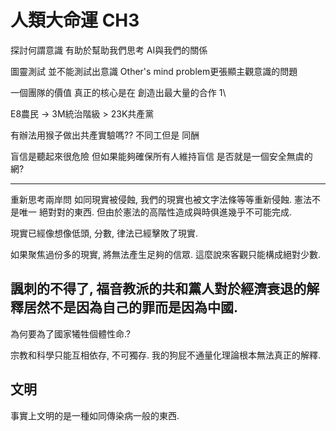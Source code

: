 # 人類大命運 CH3
探討何謂意識 有助於幫助我們思考 AI與我們的關係

圖靈測試 並不能測試出意識
Other's mind problem更張顯主觀意識的問題

一個團隊的價值 真正的核心是在 創造出最大量的合作
1\

E8農民 -> 3M統治階級 > 23K共產黨

有辦法用猴子做出共產實驗嗎??
不同工但是 同酬

盲信是聽起來很危險
但如果能夠確保所有人維持盲信 是否就是一個安全無虞的網?

-----
重新思考兩岸問
如同現實被侵蝕, 我們的現實也被文字法條等等重新侵蝕. 憲法不是唯一
絕對對的東西. 但由於憲法的高階性造成與時俱進幾乎不可能完成.

現實已經像想像低頭, 分數, 律法已經擊敗了現實.

如果聚焦過份多的現實, 將無法產生足夠的信眾. 這麼說來客觀只能構成絕對少數.

諷刺的不得了, 福音教派的共和黨人對於經濟衰退的解釋居然不是因為自己的罪而是因為中國.
---------------------------

為何要為了國家犧牲個體性命.?

宗教和科學只能互相依存, 不可獨存. 我的狗屁不通量化理論根本無法真正的解釋.


文明
--------------------------------------
事實上文明的是一種如同傳染病一般的東西.
<!--stackedit_data:
eyJoaXN0b3J5IjpbLTIxMjg1NDUwNjYsODk4ODQ0Nzc5LDUwNT
kxNzA3MSwtOTA5NzUwNTk0LC0xMTc0MTY4MDksLTk1ODU1NTI1
Miw4NzA2NjUzNjcsLTY1OTQwODk4LDEyMDMxMzYzOThdfQ==
-->